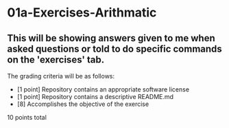 # 01a-Exercises-Arithmatic

This will be showing answers given to me when asked questions or told to do specific commands on the 'exercises' tab.
---

The grading criteria will be as follows:

* [1 point] Repository contains an appropriate software license
* [1 point] Repository contains a descriptive README.md
* [8] Accomplishes the objective of the exercise

10 points total